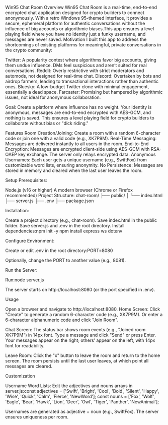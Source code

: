 Win95 Chat Room
Overview
Win95 Chat Room is a real-time, end-to-end encrypted chat application designed for crypto builders to connect anonymously. With a retro Windows 95-themed interface, it provides a secure, ephemeral platform for authentic conversations without the influence of big accounts or algorithmic biases.This app ensures a level playing field where you have no identity just a funky username, and messages are never saved.
Motivation
I built this app to address the shortcomings of existing platforms for meaningful, private conversations in the crypto community:

Twitter: A popularity contest where algorithms favor big accounts, giving them undue influence. DMs feel suspicious and aren’t suited for real conversations.
Reddit: Overly restrictive with strict moderators and automods, not designed for real-time chat.
Discord: Overtaken by bots and airdrop farmers, leading to transactional interactions rather than authentic ones.
Bluesky: A low-budget Twitter clone with minimal engagement, essentially a dead space.
Farcaster: Promising but hampered by algorithmic issues, not ideal for anonymous collaboration.

Goal: Create a platform where influence has no weight. Your identity is anonymous, messages are end-to-end encrypted with AES-GCM, and nothing is saved. This ensures a level playing field for crypto builders to collaborate without bias or "dick riding."

Features
Room Creation/Joining: Create a room with a random 6-character code or join one with a valid code (e.g., XK7P9M).
Real-Time Messaging: Messages are delivered instantly to all users in the room.
End-to-End Encryption: Messages are encrypted client-side using AES-GCM with RSA-OAEP key exchange. The server only relays encrypted data.
Anonymous Usernames: Each user gets a unique username (e.g., SwiftFox) from customizable word lists, ensuring anonymity.
No Persistence: Messages are stored in memory and cleared when the last user leaves the room.


Setup
Prerequisites:

Node.js (v16 or higher)
A modern browser (Chrome or Firefox recommended)
Project Structure:
chat-room/
├── public/
│   └── index.html
├── server.js
├── .env
├── package.json


Installation:

Create a project directory (e.g., chat-room).
Save index.html in the public folder.
Save server.js and .env in the root directory.
Install dependencies:npm init -y
npm install express ws dotenv




Configure Environment:

Create or edit .env in the root directory:PORT=8080


Optionally, change the PORT to another value (e.g., 8081).


Run the Server:

Run:node server.js


The server starts on http://localhost:8080 (or the port specified in .env).



Usage

Open a browser and navigate to http://localhost:8080.
Home Screen:
Click "Create" to generate a random 6-character code (e.g., XK7P9M).
Or enter a 6-character alphanumeric code and click "Join Room".


Chat Screen:
The status bar shows room events (e.g., "Joined room XK7P9M") in 14px font.
Type a message and click "Send" or press Enter.
Your messages appear on the right; others’ appear on the left, with 14px font for readability.


Leave Room:
Click the "x" button to leave the room and return to the home screen.
The room persists until the last user leaves, at which point all messages are cleared.




Customization

Username Word Lists:
Edit the adjectives and nouns arrays in server.js:const adjectives = ['Swift', 'Bright', 'Cool', 'Bold', 'Silent', 'Happy', 'Wise', 'Quick', 'Calm', 'Fierce', 'NewWord'];
const nouns = ['Fox', 'Wolf', 'Eagle', 'Bear', 'Hawk', 'Lion', 'Deer', 'Owl', 'Tiger', 'Panther', 'NewAnimal'];


Usernames are generated as adjective + noun (e.g., SwiftFox). The server ensures uniqueness per room.









